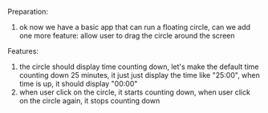 Preparation:
1. ok now we have a basic app that can run a floating circle, can we add one more feature: allow user to drag the circle around the screen

Features:
1. the circle should display time counting down, let's make the default time counting down 25 minutes, it just just display the time like "25:00", when time is up, it should display "00:00"
2. when user click on the circle, it starts counting down, when user click on the circle again, it stops counting down